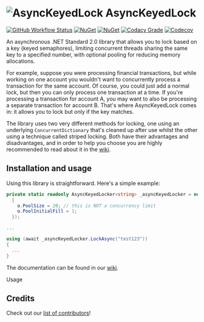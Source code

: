 # ![AsyncKeyedLock](https://raw.githubusercontent.com/MarkCiliaVincenti/AsyncKeyedLock/master/logo32.png) AsyncKeyedLock
[![GitHub Workflow Status](https://img.shields.io/github/actions/workflow/status/MarkCiliaVincenti/AsyncKeyedLock/dotnet.yml?branch=master&logo=github&style=flat)](https://actions-badge.atrox.dev/MarkCiliaVincenti/AsyncKeyedLock/goto?ref=master) [![NuGet](https://img.shields.io/nuget/v/AsyncKeyedLock?label=AsyncKeyedLock&logo=nuget&style=flat)](https://www.nuget.org/packages/AsyncKeyedLock) [![NuGet](https://img.shields.io/nuget/dt/AsyncKeyedLock?logo=nuget&style=flat)](https://www.nuget.org/packages/AsyncKeyedLock) [![Codacy Grade](https://img.shields.io/codacy/grade/315c3d5a06a441bda26ffd88e705fa63?style=flat)](https://app.codacy.com/gh/MarkCiliaVincenti/AsyncKeyedLock/dashboard) [![Codecov](https://img.shields.io/codecov/c/github/MarkCiliaVincenti/AsyncKeyedLock?label=Coverage&logo=codecov&style=flat)](https://app.codecov.io/gh/MarkCiliaVincenti/AsyncKeyedLock)

An asynchronous .NET Standard 2.0 library that allows you to lock based on a key (keyed semaphores), limiting concurrent threads sharing the same key to a specified number, with optional pooling for reducing memory allocations.

For example, suppose you were processing financial transactions, but while working on one account you wouldn't want to concurrently process a transaction for the same account. Of course, you could just add a normal lock, but then you can only process one transaction at a time. If you're processing a transaction for account A, you may want to also be processing a separate transaction for account B. That's where AsyncKeyedLock comes in: it allows you to lock but only if the key matches.

The library uses two very different methods for locking, one using an underlying `ConcurrentDictionary` that's cleaned up after use whilst the other using a technique called striped locking. Both have their advantages and disadvantages, and in order to help you choose you are highly recommended to read about it in the [wiki](https://github.com/MarkCiliaVincenti/AsyncKeyedLock/wiki).

## Installation and usage
Using this library is straightforward. Here's a simple example:
```csharp
private static readonly AsyncKeyedLocker<string> _asyncKeyedLocker = new(o =>
  {
    o.PoolSize = 20; // this is NOT a concurrency limit
    o.PoolInitialFill = 1;
  });

...

using (await _asyncKeyedLocker.LockAsync("test123"))
{
  ...
}
```

The documentation can be found in our [wiki](https://github.com/MarkCiliaVincenti/AsyncKeyedLock/wiki).

Usage

## Credits
Check out our [list of contributors](https://github.com/MarkCiliaVincenti/AsyncKeyedLock/blob/master/CONTRIBUTORS.md)!
